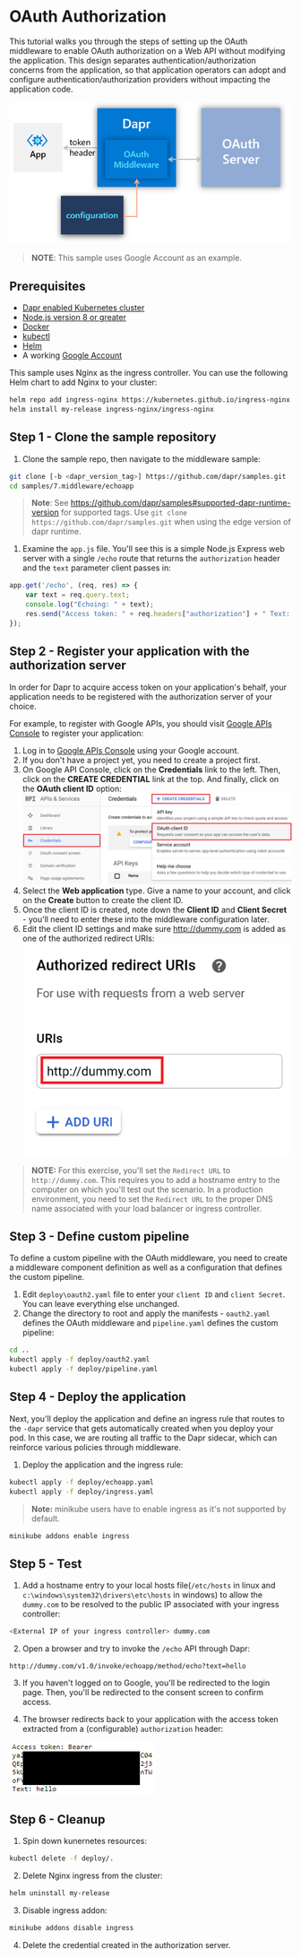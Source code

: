 # OAuth Authorization

This tutorial walks you through the steps of setting up the OAuth middleware to enable OAuth authorization on a Web API without modifying the application. This design separates authentication/authorization concerns from the application, so that application operators can adopt and configure authentication/authorization providers without impacting the application code.

![Architecture Diagram](./img/Architecture_Diagram.png)

> **NOTE**: This sample uses Google Account as an example.

## Prerequisites

- [Dapr enabled Kubernetes cluster](https://github.com/dapr/docs/blob/master/getting-started/environment-setup.md#installing-dapr-on-a-kubernetes-cluster)
- [Node.js version 8 or greater](https://nodejs.org/en/)
- [Docker](https://docs.docker.com/)
- [kubectl](https://kubernetes.io/docs/tasks/tools/install-kubectl/)
- [Helm](https://github.com/helm/helm)
- A working [Google Account](https://accounts.google.com)

This sample uses Nginx as the ingress controller. You can use the following Helm chart to add Nginx to your cluster:

```bash
helm repo add ingress-nginx https://kubernetes.github.io/ingress-nginx
helm install my-release ingress-nginx/ingress-nginx
```

## Step 1 - Clone the sample repository

1. Clone the sample repo, then navigate to the middleware sample:

```bash
git clone [-b <dapr_version_tag>] https://github.com/dapr/samples.git
cd samples/7.middleware/echoapp
```

> **Note**: See <https://github.com/dapr/samples#supported-dapr-runtime-version> for supported tags. Use `git clone https://github.com/dapr/samples.git` when using the edge version of dapr runtime.

1. Examine the ```app.js``` file. You'll see this is a simple Node.js Express web server with a single ```/echo``` route that returns the ```authorization``` header and the ```text``` parameter client passes in:

```javascript
app.get('/echo', (req, res) => {
    var text = req.query.text;
    console.log("Echoing: " + text);
    res.send("Access token: " + req.headers["authorization"] + " Text: " + text)
});
```

## Step 2 - Register your application with the authorization server

In order for Dapr to acquire access token on your application's behalf, your application needs to be registered with the authorization server of your choice.

For example, to register with Google APIs, you should visit [Google APIs Console](https://console.developers.google.com) to register your application:

1. Log in to [Google APIs Console](https://console.developers.google.com) using your Google account.
2. If you don't have a project yet, you need to create a project first.
3. On Google API Console, click on the **Credentials** link to the left. Then, click on the **CREATE CREDENTIAL** link at the top. And finally, click on the **OAuth client ID** option:
   ![API console](img/google-console.png)
4. Select the **Web application** type. Give a name to your account, and click on the **Create** button to create the client ID.
5. Once the client ID is created, note down the **Client ID** and **Client Secret** - you'll need to enter these into the middleware configuration later.
6. Edit the client ID settings and make sure <http://dummy.com> is added as one of the authorized redirect URIs:
  ![Dummy.com](img/google-dummy.png)
  
> **NOTE:** For this exercise, you'll set the ```Redirect URL``` to ```http://dummy.com```. This requires you to add a hostname entry to the computer on which you'll test out the scenario. In a production environment, you need to set the ```Redirect URL``` to the proper DNS name associated with your load balancer or ingress controller.

## Step 3 - Define custom pipeline

To define a custom pipeline with the OAuth middleware, you need to create a middleware component definition as well as a configuration that defines the custom pipeline.

1. Edit ```deploy\oauth2.yaml``` file to enter your ```client ID``` and ```client Secret```. You can leave everything else unchanged.
2. Change the directory to root and apply the manifests - ```oauth2.yaml``` defines the OAuth middleware and ```pipeline.yaml``` defines the custom pipeline:

```bash
cd ..
kubectl apply -f deploy/oauth2.yaml
kubectl apply -f deploy/pipeline.yaml
```

## Step 4 - Deploy the application

Next, you'll deploy the application and define an ingress rule that routes to the ```-dapr``` service that gets automatically created when you deploy your pod. In this case, we are routing all traffic to the Dapr sidecar, which can reinforce various policies through middleware.

1. Deploy the application and the ingress rule:

```bash
kubectl apply -f deploy/echoapp.yaml
kubectl apply -f deploy/ingress.yaml
```

>**Note:** minikube users have to enable ingress as it's not supported by default.

```bash
minikube addons enable ingress
```

## Step 5 - Test

1. Add a hostname entry to your local hosts file(`/etc/hosts` in linux and `c:\windows\system32\drivers\etc\hosts` in windows) to allow the ```dummy.com``` to be resolved to the public IP associated with your ingress controller:

```bash
<External IP of your ingress controller> dummy.com
```

2. Open a browser and try to invoke the ```/echo``` API through Dapr:

```
http://dummy.com/v1.0/invoke/echoapp/method/echo?text=hello
```

3. If you haven't logged on to Google, you'll be redirected to the login page. Then, you'll be redirected to the consent screen to confirm access.

4. The browser redirects back to your application with the access token extracted from a (configurable) ```authorization``` header:

![Web Page](./img/webpage.png)

## Step 6 - Cleanup

1. Spin down kunernetes resources:

```bash
kubectl delete -f deploy/.
```

2. Delete Nginx ingress from the cluster:

```bash
helm uninstall my-release
```

3. Disable ingress addon:

```bash
minikube addons disable ingress
```

4. Delete the credential created in the authorization server.
